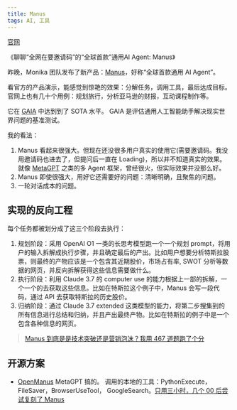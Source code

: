 ```yaml
---
title: Manus
tags: AI, 工具
---
```


[官网](https://manus.im/)

《聊聊“全网在要邀请码”的“全球首款”通用AI Agent: Manus》

昨晚，Monika 团队发布了新产品：[Manus](https://manus.im/)，好称“全球首款通用 AI Agent”。

看官方的产品演示，能感觉到惊艳的效果：分解任务，调用工具，最后达成目标。官网上也有几十个用例：规划旅行，分析亚马逊的财报，互动课程制作等。

它在 [GAIA](https://openreview.net/forum?id=fibxvahvs3) 中达到到了 SOTA 水平。 GAIA 是评估通用人工智能助手解决现实世界问题的基准测试。

我的看法：
1. Manus 看起来很强大。但现在还没很多用户真实的使用它(需要邀请码。我没用邀请码也进去了，但提问后一直在 Loading)，所以并不知道真实的效果。就像 [MetaGPT](https://github.com/geekan/MetaGPT) 之类的多 Agent 框架，曾经很火，但实际效果并没那么好。
2. Manus 即使很强大，用好它还需要好的问题：清晰明确，且聚焦的问题。
3. 一轮对话成本的问题。

## 实现的反向工程
每个任务都被划分成了这三个阶段去执行：
1. 规划阶段：采用 OpenAI O1 一类的长思考模型跑一个一个规划 prompt，将用户的输入拆解成执行步骤，并且确定最后的产出。比如用户想要分析特斯拉股票，则最终的产物应该是一个包含其近期股价，市场占有率, SWOT 分析等数据的网页，并反向拆解获得这些信息需要做什么。  
2. 执行阶段：利用 Claude 3.7 的 computer use 的能力根据上一部的拆解，一个一个的去获取这些信息。比如在特斯拉这个例子中，Manus 会写一段代码，通过 API 去获取特斯拉的历史股价。  
3. 归纳阶段：通过 Claude 3.7 extended 这类模型的能力，将第二步搜集到的所有信息进行总结和归纳，并且产出最终产物。比如在特斯拉的例子中是一个包含各种信息的网页。 
> [Manus 到底是是技术突破还是营销泡沫？我用 467 道题跑了个分](https://mp.weixin.qq.com/s/Ir8wIl0P1D7S3bvbeyqHwQ) 


## 开源方案
* [OpenManus](https://github.com/mannaandpoem/OpenManus) MetaGPT 搞的。 调用的本地的工具：PythonExecute，FileSaver，BrowserUseTool， GoogleSearch。[只用三小时，几个 00 后尝试复刻了 Manus](https://mp.weixin.qq.com/s/5-cvB992Cg3alGE_ac7S0Q)
  